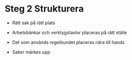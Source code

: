 # Steg 2 Strukturera

- Rätt sak på rätt plats

- Arbetsbänkar och verktygstavlor placeras på rätt ställe

- Det som används regelbundet placeras nära till hands

- Saker märkes upp

<!-- ![enter image description here](https://lernia.itslearning.com/data/1821/C33238/Bilder/Kvalitet/image033.png)![enter image description here](https://lernia.itslearning.com/data/1821/C33238/Bilder/Kvalitet/image035.png) -->
